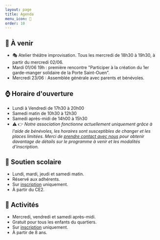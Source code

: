 ```yaml
---
layout: page
title: Agenda
menu_icon: 📅
order: 10
---
```


## 📝 À venir

* 🎭 Atelier théâtre improvisation. Tous les mercredi de 18h30 à 19h30, à partir du mercredi 02/06.
* Mardi 01/06 19h : première rencontre "Participer à la création du 1er garde-manger solidaire de la Porte Saint-Ouen". 
* Mercredi 23/06 : Assemblée générale avec parents et bénévoles.

## ⌚ Horaire d'ouverture

* Lundi à Vendredi de 17h30 à 20h00
* Samedi matin de 10h30 à 12h30
* Samedi après-midi de 14h00 à 15h30
* ⚠️ 👉 *Notre association fonctionne actuellement uniquement grâce à l'aide de bénévoles, les horaires sont susceptibles de changer et les places limitées. Merci de [prendre contact avec nous](#footer) pour obtenir davantage de détails sur le programme à venir et les modalités d'inscription.*

## 🎒 Soutien scolaire

* Lundi, mardi, jeudi et samedi matin.
* Réservé aux adhérents.
* Sur [inscription](#footer) uniquement.
* À partir du CE2.

## 🎨 Activités

* Mercredi, vendredi et samedi après-midi.
* Gratuit pour tous les enfants du quartiers.
* Sur [inscription](#footer) uniquement.
* À partir de 8 ans.
